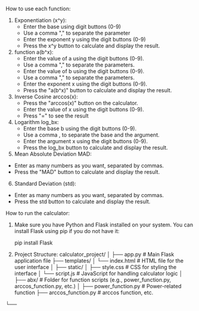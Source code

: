 How to use each function:
1. Exponentiation (x^y):
   - Enter the base using digit buttons (0-9)
   - Use a comma "," to separate the parameter
   - Enter the exponent y using the digit buttons (0-9)
   - Press the x^y button to calculate and display the result. 
2. function a(b^x):
   - Enter the value of a using the digit buttons (0-9).
   - Use a comma "," to separate the parameters.
   - Enter the value of b using the digit buttons (0-9).
   - Use a comma "," to separate the parameters.
   - Enter the exponent x using the digit buttons (0-9).
   - Press the "a(b^x)" button to calculate and display the result.
3. Inverse Cosine arccos(x):
   - Press the "arccos(x)" button on the calculator.
   - Enter the value of x using the digit buttons (0-9).
   - Press "=" to see the result
4. Logarithm log_bx:
   - Enter the base b using the digit buttons (0-9).
   - Use a comma , to separate the base and the argument.
   - Enter the argument x using the digit buttons (0-9).
   - Press the log_bx button to calculate and display the result.
5.  Mean Absolute Deviation MAD:
   - Enter as many numbers as you want, separated by commas.
   - Press the "MAD" button to calculate and display the result.
6.  Standard Deviation (std):
   - Enter as many numbers as you want, separated by commas.
   - Press the std button to calculate and display the result.

How to run the calculator:
1. Make sure you have Python and Flask installed on your system. 
You can install Flask using pip if you do not have it:

   pip install Flask


2. Project Structure: 
calculator_project/
│
├── app.py                    # Main Flask application file
├── templates/
│   └── index.html            # HTML file for the user interface
│
├── static/
│   ├── style.css             # CSS for styling the interface
│   └── script.js             # JavaScript for handling calculator logic
│
├── abx/                # Folder for function scripts (e.g., power_function.py, arccos_function.py, etc.)
│   ├── power_function.py     # Power-related function
├── arccos_function.py    # arccos function, etc.

└── 
